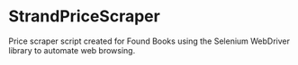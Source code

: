 # StrandPriceScraper

Price scraper script created for Found Books using the Selenium WebDriver library to automate web browsing.